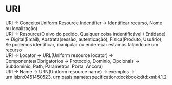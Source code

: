 # URI

URI -> Conceito(Uniform Resource Indentifier -> Identificar recurso, Nome ou localização) <br>
URI -> Resource(O alvo do pedido, Qualquer coisa indentificável / Entidade) -> Digital(Email), Abstrata(sessão, autenticação), Física(Produto, Usuário), Se podemos identificar, manipular ou endereçar estamos falando de um recurso <br>
URI -> Locator -> URL(Uniform resource locator) -> Componentes(Obrigatorios -> Protocolo, Dominio, Opcionais -> Subdominio, Path, Parametros, Porta, Âncora) <br>
URI -> Name -> URN(Uniform resource name) -> exemplos -> urn:isbn:0451450523, urn:oasis:names:specification:dockbook:dtd:xml:4.1.2